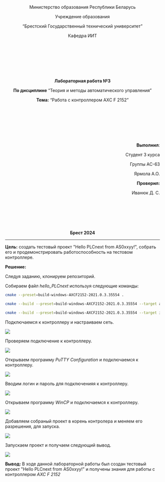 <p align="center">Министерство образования Республики Беларусь</p>
<p align="center">Учреждение образования</p>
<p align="center">“Брестский Государственный технический университет”</p>
<p align="center">Кафедра ИИТ</p>
<br><br><br><br><br><br>
<p align="center"><strong>Лабораторная работа №3</strong></p>
<p align="center"><strong>По дисциплине</strong> “Теория и методы автоматического управления”</p>
<p align="center"><strong>Тема:</strong> “Работа с контроллером AXC F 2152”</p>
<br><br><br><br><br><br>
<p align="right"><strong>Выполнил</strong>:</p>
<p align="right">Студент 3 курса</p>
<p align="right">Группы АС-63</p>
<p align="right">Ярмола А.О.</p>
<p align="right"><strong>Проверил:</strong></p>
<p align="right">Иванюк Д. С.</p>
<br><br><br><br><br>
<p align="center"><strong>Брест 2024</strong></p>

---
<p> <strong>Цель:</strong> создать тестовый проект "Hello PLCnext from AS0xxyy!", собрать его и продемонстрировать работоспособность на тестовом контроллере.</p> 

<p> <strong>Решение:</strong> </p>
<p>Следуя заданию, клонируем репозиторий.</p>
<p>Собираем файл <em>hello_PLCnext</em> используя следующие команды:</p>


 ``` bash
cmake --preset=build-windows-AXCF2152-2021.0.3.35554 .
```


 ``` bash
cmake --build --preset=build-windows-AXCF2152-2021.0.3.35554 --target all
```



 ``` bash
cmake --build --preset=build-windows-AXCF2152-2021.0.3.35554 --target install
```

<p>Подключаемся к контроллеру и настраиваем сеть.</p>

![](images/connect.png)  

<p>Проверяем подключение к контроллеру.</p>

![](images/network_configuration.png)  

<p>Открываем программу <em>PuTTY Configuration</em> и подключаемся к контроллеру.</p>

![](images/PuTTY_connect.png) 

<p>Вводим логин и пароль для подключенияя к контроллеру.</p>

![](images/PuTTY_login_password.png) 

<p>Открываем программу <em>WinCP</em> и подключаемся к контроллеру.</p>

![](images/WinCP_connect.png) 

<p>Добавляем собраный проект в корень контролера и меняем его разрешения, для запуска.</p>

![](images/hello_PLCnext_settings.png) 

<p>Запускаем проект и получаем следующий вывод.</p>

![](images/result.png) 

<p> <strong> Вывод:</strong> В ходе данной лабораторной работы был создан тестовый проект "Hello PLCnext from AS0xxyy!" и получены знания для работы с контроллером <em>AXC F 2152</em></p>